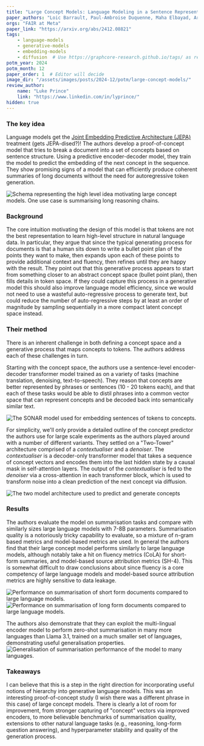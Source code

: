 ```yaml
---
title: "Large Concept Models: Language Modeling in a Sentence Representation Space"
paper_authors: "Loic Barrault, Paul-Ambroise Duquenne, Maha Elbayad, Artyom Kozhevnikov et al."
orgs: "FAIR at Meta"
paper_link: "https://arxiv.org/abs/2412.08821"
tags:
    - language-models
    - generative-models
    - embedding-models
    - diffusion  # Use https://graphcore-research.github.io/tags/ as reference
potm_year: 2024
potm_month: 12
paper_order: 1  # Editor will decide
image_dir: "/assets/images/posts/2024-12/potm/large-concept-models/"
review_author:
    name: "Luke Prince"
    link: "https://www.linkedin.com/in/lyprince/"
hidden: true
---
```



### The key idea

Language models get the [Joint Embedding Predictive Architecture (JEPA)](https://openreview.net/pdf?id=BZ5a1r-kVsf) treatment (gets JEPA-dised?)! The authors develop a proof-of-concept model that tries to break a document into a set of concepts based on sentence structure. Using a predictive encoder-decoder model, they train the model to predict the embedding of the next concept in the sequence. They show promising signs of a model that can efficiently produce coherent summaries of long documents without the need for autoregressive token generation.

<img src="{{ page.image_dir | append: 'FIG-LCM-Schema.png' | relative_url }}" alt="Schema representing the high level idea motivating large concept models. One use case is summarising long reasoning chains.">

### Background

The core intuition motivating the design of this model is that tokens are not the best representation to learn high-level structure in natural language data. In particular, they argue that since the typical generating process for documents is that a human sits down to write a bullet point plan of the points they want to make, then expands upon each of these points to provide additional context and fluency, then refines until they are happy with the result. They point out that this generative process appears to start from something closer to an abstract concept space (bullet point plan), then fills details in token space. If they could capture this process in a generative model this should also improve language model efficiency, since we would not need to use a wasteful auto-regressive process to generate text, but could reduce the number of auto-regressive steps by at least an order of magnitude by sampling sequentially in a more compact latent concept space instead.

### Their method

There is an inherent challenge in both defining a concept space and a generative process that maps concepts to tokens. The authors address each of these challenges in turn.

Starting with the concept space, the authors use a sentence-level encoder-decoder transformer model trained as on a variety of tasks (machine translation, denoising, text-to-speech). They reason that concepts are better represented by phrases or sentences (10 - 20 tokens each), and that each of these tasks would be able to distil phrases into a common vector space that can represent concepts and be decoded back into semantically similar text.

<img src="{{ page.image_dir | append: 'FIG-SONAR.png' | relative_url }}" alt="The SONAR model used for embedding sentences of tokens to concepts.">

For simplicity, we'll only provide a detailed outline of the concept predictor the authors use for large scale experiments as the authors played around with a number of different variants. They settled on a "Two-Tower" architecture comprised of a *contextualiser* and a *denoiser*. The *contextualiser* is a decoder-only transformer model that takes a sequence of concept vectors and encodes them into the last hidden state by a causal mask in self-attention layers. The output of the *contextualiser* is fed to the *denoiser* via a cross-attention in each transformer block, which is used to transform noise into a clean prediction of the next concept via diffusion.

<img src="{{ page.image_dir | append: 'FIG-Two-Tower.png' | relative_url }}" alt="The two model architecture used to predict and generate concepts">

### Results

The authors evaluate the model on summarisation tasks and compare with similarly sizes large language models with 7-8B parameters. Summarisation quality is a notoriously tricky capability to evaluate, so a mixture of n-gram based metrics and model-based metrics are used. In general the authors find that their large concept model performs similarly to large language models, although notably take a hit on fluency metrics (CoLA) for short-form summaries, and model-based source attribution metrics (SH-4). This is somewhat difficult to draw conclusions about since fluency is a core competency of large language models and model-based source attribution metrics are highly sensitive to data leakage. 

<img class="constrained_img_large" src="{{ page.image_dir | append: 'TBL-Short.png' | relative_url }}" alt="Performance on summarisation of short form documents compared to large language models.">

<img class="constrained_img_large" src="{{ page.image_dir | append: 'TBL-Long.png' | relative_url }}" alt="Performance on summarisation of long form documents compared to large language models.">

The authors also demonstrate that they can exploit the multi-lingual encoder model to perform zero-shot summarisation in many more languages than Llama 3.1, trained on a much smaller set of languages, demonstrating useful generalisation properties.
<img src="{{ page.image_dir | append: 'FIG-Multilingual.png' | relative_url }}" alt="Generalisation of summarisation performance of the model to many languages.">


### Takeaways

I can believe that this is a step in the right direction for incorporating useful notions of hierarchy into generative language models. This was an interesting proof-of-concept study (I wish there was a different phrase in this case) of large concept models. There is clearly a lot of room for improvement, from stronger capturing of "concept" vectors via improved encoders, to more believable benchmarks of summarisation quality, extensions to other natural language tasks (e.g., reasoning, long-form question answering), and hyperparameter stability and quality of the generation process. 
